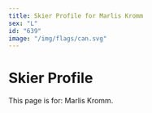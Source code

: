 ```yaml
---
title: Skier Profile for Marlis Kromm
sex: "L"
id: "639"
image: "/img/flags/can.svg" 
---
```


# Skier Profile

This page is for: Marlis Kromm.
    